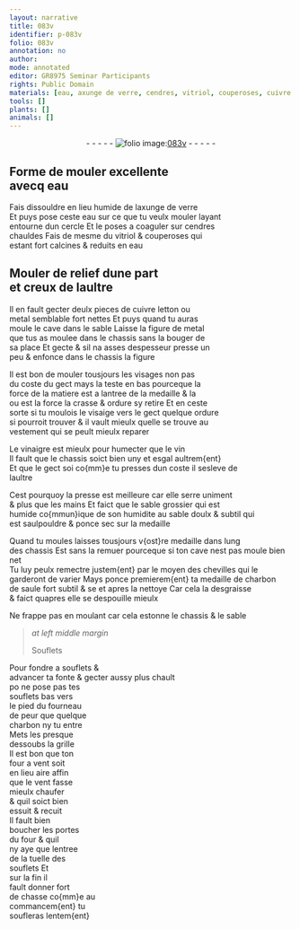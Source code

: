 ```yaml
---
layout: narrative
title: 083v
identifier: p-083v
folio: 083v
annotation: no
author:
mode: annotated
editor: GR8975 Seminar Participants
rights: Public Domain
materials: [eau, axunge de verre, cendres, vitriol, couperoses, cuivre letton, metal, vinaigre, vin, charbon de saule, charbon]
tools: []
plants: []
animals: []
---
```


<div class="folio" align="center">- - - - - <a href="http://gallica.bnf.fr/ark:/12148/btv1b10500001g/f172.item" target="_blank"><img src="https://cu-mkp.github.io/2017-workshop-edition/assets/photo-icon.png" alt="folio image: " style="display:inline-block; margin-bottom:-3px;"/>083v</a> - - - - - </div>  
  

## Forme de mouler excellente<br/> avecq <span class="m">eau</span>

 
Fais dissouldre en lieu humide de l<span class="m">axunge de verre</span><br/> Et puys pose ceste <span class="m">eau</span> sur ce que tu veulx mouler layant<br/> entourne dun cercle Et le poses a coaguler sur <span class="m">cendres</span><br/> chauldes Fais de mesme du <span class="m">vitriol</span> & <span class="m">couperoses</span> qui<br/> estant fort calcines & reduits en <span class="m">eau</span>
 
 
  

## Mouler de relief dune part<br/> et creux de laultre

 
Il en fault gecter deulx pieces de <span class="m">cuivre letton</span> ou<br/> <span class="m">metal</span> semblable fort nettes Et puys quand tu auras<br/> moule le cave dans le sable Laisse la figure de <span class="m">metal</span><br/> que tus as moulee dans le chassis sans la bouger de<br/> sa place Et gecte & sil na asses despesseur presse un<br/> peu & enfonce dans le chassis la figure
 
 Il est bon de mouler tousjours les visages non pas<br/> du coste du gect mays la teste en bas pourceque la<br/> force de la matiere est a lantree de la medaille & la<br/> ou est la force la crasse & ordure sy retire Et en ceste<br/> sorte si tu moulois le visaige vers le gect quelque ordure<br/> si pourroit trouver & il vault mieulx quelle se trouve au<br/> vestement qui se peult mieulx reparer
 
 Le <span class="m">vinaigre</span> est mieulx pour humecter que le <span class="m">vin</span><br/> Il fault que le chassis soict bien uny et esgal aultrem{ent}<br/> Et que le gect soi co{mm}e tu presses dun coste il sesleve de<br/> laultre
 
 Cest pourquoy la presse est meilleure car elle serre uniment<br/> & plus que les mains Et faict que le sable grossier qui est<br/> humide co{mmun}ique de son humidite au sable doulx & subtil qui<br/> est saulpouldre & ponce sec sur la medaille
 
 Quand tu moules laisses tousjours v{ost}re medaille dans lung<br/> des chassis Est sans la remuer pourceque si ton cave nest pas moule bien net<br/> Tu luy peulx remectre justem{ent} par le moyen des chevilles qui le<br/> garderont de varier Mays ponce premierem{ent} ta medaille de <span class="m">charbon<br/> de saule</span> fort subtil & se et apres la nettoye Car cela la desgraisse<br/> & faict quapres elle se despouille mieulx
 
 Ne frappe pas en moulant car cela estonne le chassis & le sable
 
 
  
> *at left middle margin*
> 
> Souflets
 
 Pour fondre a souflets &<br/> advancer ta fonte & gecter aussy plus chault<br/> po ne pose pas tes<br/> souflets bas vers<br/> le pied du fourneau<br/> de peur que quelque<br/> <span class="m">charbon</span> ny tu entre<br/> Mets les presque<br/> dessoubs la grille<br/> Il est bon que ton<br/> four a vent soit<br/> en lieu aire affin<br/> que le vent fasse<br/> mieulx chaufer<br/> & quil soict bien<br/> essuit & recuit<br/> Il fault bien<br/> boucher les portes<br/> du four & quil<br/> ny aye que lentree<br/> de la tuelle des<br/> souflets Et<br/> sur la fin il<br/> fault donner fort<br/> de chasse co{mm}e au<br/> commancem{ent} tu<br/> soufleras lentem{ent}
 
